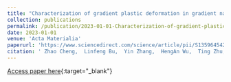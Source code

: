 ```yaml
---
title: "Characterization of gradient plastic deformation in gradient nanotwinned Cu"
collection: publications
permalink: /publication/2023-01-01-Characterization-of-gradient-plastic-deformation-in-gradient-nanotwinned-Cu
date: 2023-01-01
venue: 'Acta Materialia'
paperurl: 'https://www.sciencedirect.com/science/article/pii/S1359645423000058'
citation: ' Zhao Cheng,  Linfeng Bu,  Yin Zhang,  HengAn Wu,  Ting Zhu,  Lei Lu, &quot;Characterization of gradient plastic deformation in gradient nanotwinned Cu.&quot; Acta Materialia, 2023.'
---
```

[Access paper here](https://www.sciencedirect.com/science/article/pii/S1359645423000058){:target="_blank"}
